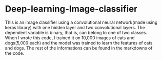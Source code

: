 # Deep-learning-Image-classifier
This is an image classifier using a convolutional neural network(made using keras library) with one hidden layer and two convolutional layers. The dependent variable is binary, that is, can belong to one of two classes. When I wrote this code, I trained it on 10,000 images of cats and dogs(5,000 each) and the model was trained to learn the features of cats and dogs.
The rest of the informations can be found in the markdowns of the code.
